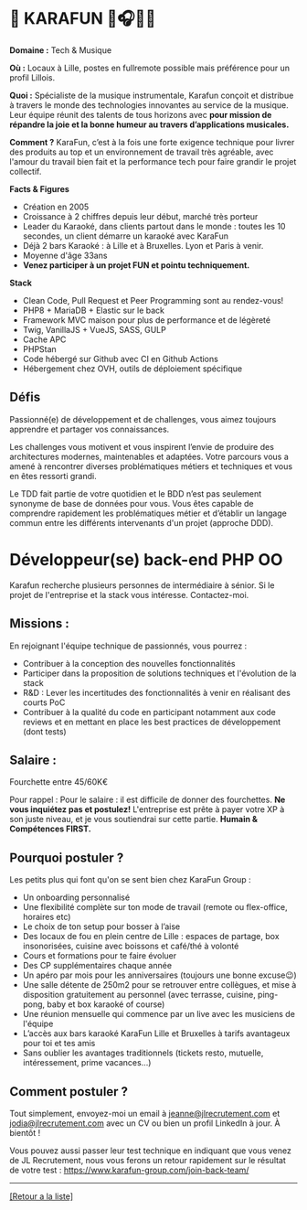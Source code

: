 # 🎤 KARAFUN 🎤🎧🎶🎸

**Domaine :** Tech & Musique

**Où :** Locaux à Lille, postes en fullremote possible mais préférence pour un profil Lillois.

**Quoi :** Spécialiste de la musique instrumentale, Karafun conçoit et distribue à travers le monde des technologies innovantes au service de la musique. Leur équipe réunit des talents de tous horizons avec **pour mission de répandre la joie et la bonne humeur au travers d’applications musicales.**

**Comment ?** 
KaraFun, c’est à la fois une forte exigence technique pour livrer des produits au top et un environnement de travail très agréable, avec l'amour du travail bien fait et la performance tech pour faire grandir le projet collectif.

**Facts & Figures**

* Création en 2005
* Croissance à 2 chiffres depuis leur début, marché très porteur
* Leader du Karaoké, dans clients partout dans le monde : toutes les 10 secondes, un client démarre un karaoké avec KaraFun
* Déjà 2 bars Karaoké : à Lille et à Bruxelles. Lyon et Paris à venir. 
* Moyenne d'âge 33ans
* **Venez participer à un projet FUN et pointu techniquement.**

**Stack**

* Clean Code, Pull Request et Peer Programming sont au rendez-vous!
* PHP8 + MariaDB + Elastic sur le back
* Framework MVC maison pour plus de performance et de légèreté 
* Twig, VanillaJS + VueJS, SASS, GULP
* Cache APC
* PHPStan
* Code hébergé sur Github avec CI en Github Actions
* Hébergement chez OVH, outils de déploiement spécifique


## Défis 

Passionné(e) de développement et de challenges, vous aimez toujours apprendre et partager vos connaissances.

Les challenges vous motivent et vous inspirent l’envie de produire des architectures modernes, maintenables et adaptées. Votre parcours vous a amené à rencontrer diverses problématiques métiers et techniques et vous en êtes ressorti grandi.

Le TDD fait partie de votre quotidien et le BDD n’est pas seulement synonyme de base de données pour vous. Vous êtes capable de comprendre rapidement les problématiques métier et d’établir un langage commun entre les différents intervenants d'un projet (approche DDD).


# Développeur(se) back-end PHP OO 

Karafun recherche plusieurs personnes de intermédiaire à sénior. Si le projet de l'entreprise et la stack vous intéresse. Contactez-moi.

 
## Missions :

En rejoignant l'équipe technique de passionnés, vous pourrez :

* Contribuer à la conception des nouvelles fonctionnalités
* Participer dans la proposition de solutions techniques et l'évolution de la stack
* R&D : Lever les incertitudes des fonctionnalités à venir en réalisant des courts PoC
* Contribuer à la qualité du code en participant notamment aux code reviews et en mettant en place les best practices de développement (dont tests)


## Salaire :

Fourchette entre 45/60K€

Pour rappel :  Pour le salaire : il est difficile de donner des fourchettes. **Ne vous inquiétez pas et postulez!** L'entreprise est prête à payer votre XP à son juste niveau, et je vous soutiendrai sur cette partie. **Humain & Compétences FIRST.**


## Pourquoi postuler ?

Les petits plus qui font qu'on se sent bien chez KaraFun Group :

* Un onboarding personnalisé
* Une flexibilité complète sur ton mode de travail (remote ou flex-office, horaires etc)
* Le choix de ton setup pour bosser à l’aise
* Des locaux de fou en plein centre de Lille : espaces de partage, box insonorisées, cuisine avec boissons et café/thé à volonté
* Cours et formations pour te faire évoluer
* Des CP supplémentaires chaque année
* Un apéro par mois pour les anniversaires (toujours une bonne excuse😉)
* Une salle détente de 250m2 pour se retrouver entre collègues, et mise à disposition gratuitement au personnel (avec terrasse, cuisine, ping-pong, baby et box karaoké of course)
* Une réunion mensuelle qui commence par un live avec les musiciens de l'équipe
* L’accès aux bars karaoké KaraFun Lille et Bruxelles à tarifs avantageux pour toi et tes amis
* Sans oublier les avantages traditionnels (tickets resto, mutuelle, intéressement, prime vacances...)

## Comment postuler ?

Tout simplement, envoyez-moi un email à jeanne@jlrecrutement.com et jodia@jlrecrutement.com avec un CV ou bien un profil LinkedIn à jour. À bientôt ! 

Vous pouvez aussi passer leur test technique en indiquant que vous venez de JL Recrutement, nous vous ferons un retour rapidement sur le résultat de votre test : https://www.karafun-group.com/join-back-team/


----
<a href="https://github.com/jlondiche/job-board-php/blob/master/README.md">[Retour a la liste]</a>

